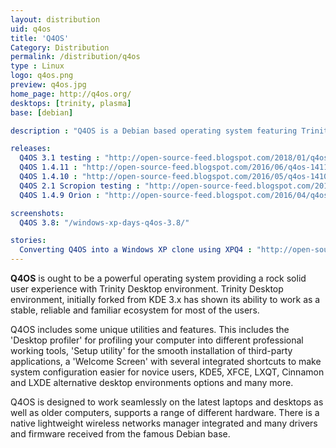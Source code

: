 ```yaml
---
layout: distribution
uid: q4os
title: 'Q4OS'
Category: Distribution
permalink: /distribution/q4os
type : Linux
logo: q4os.png
preview: q4os.jpg
home_page: http://q4os.org/
desktops: [trinity, plasma]
base: [debian]

description : "Q4OS is a Debian based operating system featuring Trinity Desktop environment with purpose of providing a stable, reliable & familiar user experience."

releases:
  Q4OS 3.1 testing : "http://open-source-feed.blogspot.com/2018/01/q4os-31-testing-image-released-based-on.html"
  Q4OS 1.4.11 : "http://open-source-feed.blogspot.com/2016/06/q4os-1411-released-with-improved-nvidia.html"
  Q4OS 1.4.10 : "http://open-source-feed.blogspot.com/2016/05/q4os-1410-orion-released-with-improved.html"
  Q4OS 2.1 Scropion testing : "http://open-source-feed.blogspot.com/2016/04/q4os-21-scorpion-testing-image-is.html"
  Q4OS 1.4.9 Orion : "http://open-source-feed.blogspot.com/2016/04/q4os-149-orion-released.html"

screenshots:
  Q4OS 3.8: "/windows-xp-days-q4os-3.8/"

stories:
  Converting Q4OS into a Windows XP clone using XPQ4 : "http://open-source-feed.blogspot.com/2016/04/converting-q4os-into-windows-xp-clone.html"
---
```


**Q4OS** is ought to be a powerful operating system providing a rock solid user experience with Trinity Desktop environment. Trinity Desktop environment, initially forked from KDE 3.x has shown its ability to work as a stable, reliable and familiar ecosystem for most of the users.

 Q4OS includes some unique utilities and features. This includes the 'Desktop profiler' for profiling your computer into different professional working tools, 'Setup utility' for the smooth installation of third-party applications, a 'Welcome Screen' with several integrated shortcuts to make system configuration easier for novice users, KDE5, XFCE, LXQT, Cinnamon and LXDE alternative desktop environments options and many more.

Q4OS is designed to work seamlessly on the latest laptops and desktops as well as older computers, supports a range of different hardware. There is a native lightweight wireless networks manager integrated and many drivers and firmware received from the famous Debian base.